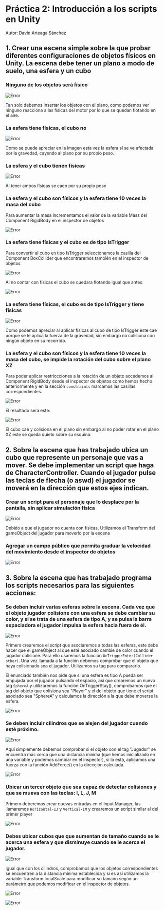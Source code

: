 # Práctica 2: Introducción a los scripts en Unity

Autor: David Arteaga Sánchez

## 1. Crear una escena simple sobre la que probar diferentes configuraciones de objetos físicos en Unity. La escena debe tener un plano a modo de suelo, una esfera y un cubo

### Ninguno de los objetos será físico

![Error](/images/NoPhysics.png)

Tan solo debemos insertar los objetos con el plano, como podemos ver ninguno reacciona a las físicas del motor por lo que se quedan flotando en el aire.

### La esfera tiene físicas, el cubo no

![Error](/images/SphereWithPhysics.png)

Como se puede apreciar en la imagen esta vez la esfera sí se ve afectada por la gravedad, cayendo al plano por su propio peso.

### La esfera y el cubo tienen físicas 

![Error](/images/BothWithPhysics.png)

Al tener ambos físicas se caen por su propio peso

### La esfera y el cubo son físicos y la esfera tiene 10 veces la masa del cubo

Para aumentar la masa incrementamos el valor de la variable Mass del Component RigidBody en el inspector de objetos

![Error](/images/SphereMass.png)

### La esfera tiene físicas y el cubo es de tipo IsTrigger

Para convertir al cubo en tipo IsTrigger seleccionamos la casilla del Component BoxCollider que encontraremos también en el inspector de objetos

![Error](/images/CubeIsTrigger.png)

Al no contar con físicas el cubo se quedara flotando igual que antes:

![Error](/images/CubeIsTriggerWithNoPhysics.png)

### La esfera tiene físicas, el cubo es de tipo IsTrigger y tiene físicas

![Error](/images/CubeIsTriggerWithPhysics.gif)

Como podemos apreciar al aplicar físicas al cubo de tipo IsTrigger este cae porque se le aplica la fuerza de la gravedad, sin embargo no colisiona 
con ningún objeto en su recorrido.

### La esfera y el cubo son físicos y la esfera tiene 10 veces la masa del cubo, se impide la rotación del cubo sobre el plano XZ

Para poder aplicar restriccciones a la rotación de un objeto accedemos al Component RigidBody desde el inspector de objetos como hemos hecho anteriormente 
y en la sección `constraints` marcamos las casillas correspondientes.

![Error](/images/FreezeRotation.png)

El resultado será este: 

![Error](/images/CubeRotationFreezed.gif)

El cubo cae y colisiona en el plano sin embargo al no poder rotar en el plano XZ este se queda quieto sobre su esquina.

## 2. Sobre la escena que has trabajado ubica un cubo que represente un personaje que vas a mover. Se debe implementar un script que haga de CharacterController. Cuando el jugador pulse las teclas de flecha (o aswd) el jugador se moverá en la dirección que estos ejes indican. 

### Crear un script para el personaje que lo desplace por la pantalla, sin aplicar simulación física

![Error](/images/PlayerControllerScript.png)

Debido a que el jugador no cuenta con físicas, Utilizamos el Transform del gameObject del jugador para moverlo por la escena

### Agregar un campo público que permita graduar la velocidad del movimiento desde el inspector de objetos

![Error](/images/PlayerSpeed.png)

## 3. Sobre la escena que has trabajado programa los scripts necesarios para las siguientes acciones:

### Se deben incluir varias esferas sobre la escena. Cada vez que el objeto jugador colisione con una esfera se debe cambiar su color, y si se trata de una esfera de tipo A, y se pulsa la barra espaciadora el jugador impulsa la esfera hacia fuera de él. 

![Error](/images/SphereScript.png)

Primero crearemos el script que asociaremos a todas las esferas, este debe hacer que el gameObject al que esté asociado cambie de color cuando el jugador colisione. Para ello usaremos la función `OnTriggerEnter(Collider other)`. 
Una vez llamada a la función debemos comprobar que el objeto que haya colisionado sea el jugador. Utilizamos su tag para compararlo.

El enunciado también nos pide que si una esfera es tipo A pueda ser empujada por el jugador pulsando el espacio, así que crearemos un nuevo tag `SphereA` y utilizaremos la función OnTriggerStay(), comprobamos que el tag 
del objeto que colisiona sea "Player" y el del objeto que tiene el script asociado sea "SphereA" y calculamos la dirección a la que debe moverse la esfera. 

![Error](/images/SphereChangingColor.gif)

### Se deben incluir cilindros que se alejen del jugador cuando esté próximo. 

![Error](/images/CylinderScript.png)

Aquí simplemente debemos comprobar si el objeto con el tag "Jugador" se encuentra más cerca que una distancia mínima (que hemos inicializado en una variable y podemos cambiar en el inspector), si lo está, aplicamos una 
fuerza con la función AddForce() en la dirección calculada.

![Error](/images/CylinderScript.gif)

### Ubicar un tercer objeto que sea capaz de detectar colisiones y que se mueva con las teclas: I, L, J, M 

Primero deberemos crear nuevas entradas en el Input Manager, las llamaremos `Horizontal-IJ` y `Vertical-IM` y crearemos un script similar al del primer player

![Error](/images/SecondPlayerControllerScript.png)

### Debes ubicar cubos que que aumentan de tamaño cuando se le acerca una esfera y que disminuye cuando se le acerca el jugador. 

![Error](/images/ExpandScript.png)

Igual que con los cilindros, comprobamos que los objetos correspondientes se encuentren a la distancia mínima establecida y si es así utilizamos la variable Transform.localScale para modificar su tamaño según un 
parámetro que podemos modificar en el inspector de objetos.

![Error](/images/CubeIncreasing.gif)

![Error](/images/CubeReducing.gif)










